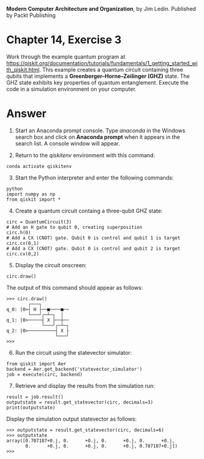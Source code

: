 __Modern Computer Architecture and Organization__, by Jim Ledin. Published by Packt Publishing
# Chapter 14, Exercise 3

Work through the example quantum program at https://qiskit.org/documentation/tutorials/fundamentals/1_getting_started_with_qiskit.html. This example creates a quantum circuit containing three qubits that implements a **Greenberger–Horne–Zeilinger (GHZ)** state. The GHZ state exhibits key properties of quantum entanglement. Execute the code in a simulation environment on your computer.

# Answer
1. Start an Anaconda prompt console. Type *anaconda* in the Windows search box and click on **Anaconda prompt** when it appears in the search list. A console window will appear.

1. Return to the *qiskitenv* environment with this command:
```
conda activate qiskitenv
```

3. Start the Python interpreter and enter the following commands:
```
python
import numpy as np
from qiskit import *
```

4. Create a quantum circuit containg a three-qubit GHZ state:
```
circ = QuantumCircuit(3)
# Add an H gate to qubit 0, creating superposition
circ.h(0)
# Add a CX (CNOT) gate. Qubit 0 is control and qubit 1 is target
circ.cx(0,1)
# Add a CX (CNOT) gate. Qubit 0 is control and qubit 2 is target
circ.cx(0,2)
```

5. Display the circuit onscreen:
```
circ.draw()
```

The output of this command should appear as follows:
```
>>> circ.draw()
        ┌───┐
q_0: |0>┤ H ├──■────■──
        └───┘┌─┴─┐  │
q_1: |0>─────┤ X ├──┼──
             └───┘┌─┴─┐
q_2: |0>──────────┤ X ├
                  └───┘
>>>
```

6. Run the circuit using the statevector simulator:
```
from qiskit import Aer
backend = Aer.get_backend('statevector_simulator')
job = execute(circ, backend)

```

7. Retrieve and display the results from the simulation run:
```
result = job.result()
outputstate = result.get_statevector(circ, decimals=3)
print(outputstate)
```

Display the simulation output statevector as follows:
```
>>> outputstate = result.get_statevector(circ, decimals=6)
>>> outputstate
array([0.707107+0.j, 0.      +0.j, 0.      +0.j, 0.      +0.j,
       0.      +0.j, 0.      +0.j, 0.      +0.j, 0.707107+0.j])
>>>
```